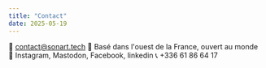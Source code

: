 ```yaml
---
title: "Contact"
date: 2025-05-19
---
```


📧 contact@sonart.tech 
📍 Basé dans l'ouest de la France, ouvert au monde  
📱 Instagram, Mastodon, Facebook, linkedin
📞 +336 61 86 64 17
